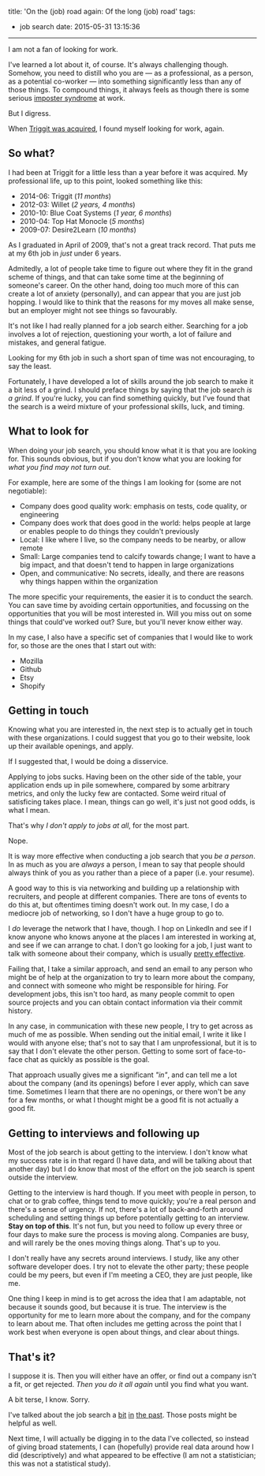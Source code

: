 title: 'On the (job) road again: Of the long (job) road'
tags:
  - job search
date: 2015-05-31 13:15:36
---


I am not a fan of looking for work.

I've learned a lot about it, of course. It's always challenging though. Somehow, you need to distill who you are — as a professional, as a person, as a potential co-worker — into something significantly less than any of those things. To compound things, it always feels as though there is some serious [imposter syndrome](http://en.wikipedia.org/wiki/Impostor_syndrome) at work.

But I digress.

When [Triggit was acquired](/2015/05/14/on-the-job-road-again-of-acquisitions-and-departures/), I found myself looking for work, again.

## So what?

I had been at Triggit for a little less than a year before it was acquired. My professional life, up to this point, looked something like this:

- 2014-06: Triggit (*11 months*)
- 2012-03: Willet (*2 years, 4 months*)
- 2010-10: Blue Coat Systems (*1 year, 6 months*)
- 2010-04: Top Hat Monocle (*5 months*)
- 2009-07: Desire2Learn (*10 months*)

As I graduated in April of 2009, that's not a great track record. That puts me at my 6th job in *just* under 6 years.

Admitedly, a lot of people take time to figure out where they fit in the grand scheme of things, and that can take some time at the beginning of someone's career. On the other hand, doing too much more of this can create a lot of anxiety (personally), and can appear that you are just job hopping. I would like to think that the reasons for my moves all make sense, but an employer might not see things so favourably.

It's not like I had really planned for a job search either. Searching for a job involves a lot of rejection, questioning your worth, a lot of failure and mistakes, and general fatigue.

Looking for my 6th job in such a short span of time was not encouraging, to say the least.

Fortunately, I have developed a lot of skills around the job search to make it a bit less of a grind. I should preface things by saying that the job search *is a grind*. If you're lucky, you can find something quickly, but I've found that the search is a weird mixture of your professional skills, luck, and timing.

## What to look for

When doing your job search, you should know what it is that you are looking for. This sounds obvious, but if you don't know what you are looking for *what you find may not turn out*.

For example, here are some of the things I am looking for (some are not negotiable):
- Company does good quality work: emphasis on tests, code quality, or engineering
- Company does work that does good in the world: helps people at large or enables people to do things they couldn't previously
- Local: I like where I live, so the company needs to be nearby, or allow remote
- Small: Large companies tend to calcify towards change; I want to have a big impact, and that doesn't tend to happen in large organizations
- Open, and communicative: No secrets, ideally, and there are reasons why things happen within the organization

The more specific your requirements, the easier it is to conduct the search. You can save time by avoiding certain opportunities, and focussing on the opportunities that you will be most interested in. Will you miss out on some things that could've worked out? Sure, but you'll never know either way.

In my case, I also have a specific set of companies that I would like to work for, so those are the ones that I start out with:
- Mozilla
- Github
- Etsy
- Shopify

## Getting in touch

Knowing what you are interested in, the next step is to actually get in touch with these organizations. I could suggest that you go to their website, look up their available openings, and apply.

If I suggested that, I would be doing a disservice.

Applying to jobs sucks. Having been on the other side of the table, your application ends up in pile somewhere, compared by some arbitrary metrics, and only the lucky few are contacted. Some weird ritual of satisficing takes place. I mean, things can go well, it's just not good odds, is what I mean.

That's why *I don't apply to jobs at all*, for the most part.

Nope.

It is way more effective when conducting a job search that you *be a person*. In as much as you are *always* a person, I mean to say that people should always think of you as you rather than a piece of a paper (i.e. your resume).

A good way to this is via networking and building up a relationship with recruiters, and people at different companies. There are tons of events to do this at, but oftentimes timing doesn't work out. In my case, I do a mediocre job of networking, so I don't have a huge group to go to.

I *do* leverage the network that I have, though. I hop on LinkedIn and see if I know anyone who knows anyone at the places I am interested in working at, and see if we can arrange to chat. I don't go looking for a job, I just want to talk with someone about their company, which is usually [pretty effective](/2012/06/02/getting-a-job-the-hard-way-job-harder/).

Failing that, I take a similar approach, and send an email to any person who might be of help at the organization to try to learn more about the company, and connect with someone who might be responsible for hiring. For development jobs, this isn't too hard, as many people commit to open source projects and you can obtain contact information via their commit history.

In any case, in communication with these new people, I try to get across as much of me as possible. When sending out the initial email, I write it like I would with anyone else; that's not to say that I am unprofessional, but it is to say that I don't elevate the other person. Getting to some sort of face-to-face chat as quickly as possible is the goal.

That approach usually gives me a significant *"in"*, and can tell me a lot about the company (and its openings) before I ever apply, which can save time. Sometimes I learn that there are no openings, or there won't be any for a few months, or what I thought might be a good fit is not actually a good fit.

## Getting to interviews and following up

Most of the job search is about getting to the interview. I don't know what my success rate is in that regard (I have data, and will be talking about that another day) but I do know that most of the effort on the job search is spent outside the interview.

Getting to the interview is hard though. If you meet with people in person, to chat or to grab coffee, things tend to move quickly; you're a real person and there's a sense of urgency. If not, there's a lot of back-and-forth around scheduling and setting things up before potentially getting to an interview. **Stay on top of this**. It's not fun, but you need to follow up every three or four days to make sure the process is moving along. Companies are busy, and will rarely be the ones moving things along. That's up to you.

I don't really have any secrets around interviews. I study, like any other software developer does. I try not to elevate the other party; these people could be my peers, but even if I'm meeting a CEO, they are just people, like me.

One thing I keep in mind is to get across the idea that I am adaptable, not because it sounds good, but because it is true. The interview is the opportunity for me to learn more about the company, and for the company to learn about me. That often includes me getting across the point that I work best when everyone is open about things, and clear about things.

## That's it?

I suppose it is. Then you will either have an offer, or find out a company isn't a fit, or get rejected. *Then you do it all again* until you find what you want.

A bit terse, I know. Sorry.

I've talked about the job search a [bit](/2012/05/30/your-job-search-is-screwing-you/) [in](/2012/05/31/getting-a-job-the-hard-way/) [the past](/2012/06/02/getting-a-job-the-hard-way-job-harder/). Those posts might be helpful as well.

Next time, I will actually be digging in to the data I've collected, so instead of giving broad statements, I can (hopefully) provide real data around how I did (descriptively) and what appeared to be effective (I am not a statistician; this was not a statistical study).
